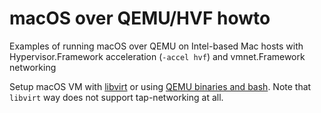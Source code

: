 # macOS over QEMU/HVF howto

Examples of running macOS over QEMU on Intel-based Mac hosts with Hypervisor.Framework
acceleration (`-accel hvf`) and vmnet.Framework networking

Setup macOS VM with [libvirt](libvirt) or using [QEMU binaries and bash](manual-scripts).
Note that `libvirt` way does not support tap-networking at all.
